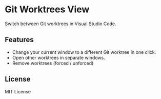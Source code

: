 # Git Worktrees View

Switch between Git worktrees in Visual Studio Code.

## Features

- Change your current window to a different Git worktree in one click.
- Open other worktrees in separate windows.
- Remove worktrees (forced / unforced)

## License

MIT License
